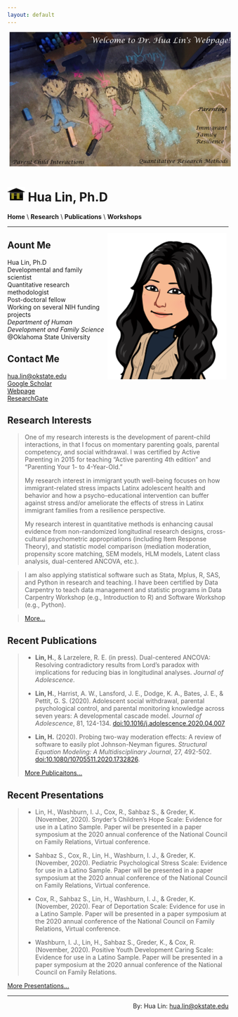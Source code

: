 ```yaml
---
layout: default
---
```


<img style="float: center; width: 1000px; margin: 0px 5px 5px" src="images/Family3.jpg">

# <img style="float: center; width: 40px; margin: 0px 0px 0px" src="images/logo-goldB.jpg"> Hua Lin, Ph.D

  
**Home** \ **Research** \ **Publications** \ **Workshops** 

***********

<img style="float: right; width: 270px; margin: 0px 5px 20px" src="images/Me_regards1.png">

## Aount Me
Hua Lin, Ph.D <br />
Developmental and family scientist <br />
Quantitative research methodologist  <br />
Post-doctoral fellow  <br />
Working on several NIH funding projects  <br />
*Department of Human Development and Family Science* <br />
@Oklahoma State University <br />

## Contact Me
[hua.lin@okstate.edu](mailto:hua.lin@dokstate.edu)  <br />
[Google Scholar](https://scholar.google.com/citations?user=tS3Zw8cAAAAJ&hl=en)  <br />
[Webpage](https://drhualin.github.io/)  <br />
[ResearchGate](https://www.researchgate.net/profile/Hua_Lin30)  <br />


## Research Interests
> One of my research interests is the development of parent-child interactions, in that I focus on momentary parenting goals, parental competency, and social withdrawal. I was certified by Active Parenting in 2015 for teaching “Active parenting 4th edition” and “Parenting Your 1- to 4-Year-Old.”
>
> My research interest in immigrant youth well-being focuses on how immigrant-related stress impacts Latinx adolescent health and behavior and how a psycho-educational intervention can buffer against stress and/or ameliorate the effects of stress in Latinx immigrant families from a resilience perspective.
>
> My research interest in quantitative methods is enhancing causal evidence from non-randomized longitudinal research designs, cross-cultural psychometric appropriations (including Item Response Theory), and statistic model comparison (mediation moderation, propensity score matching, SEM models, HLM models, Latent class analysis, dual-centered ANCOVA, etc.). 

> I am also applying statistical software such as Stata, Mplus, R, SAS, and Python in research and teaching. I have been certified by Data Carpentry to teach data management and statistic programs in Data Carpentry Workshop (e.g., Introduction to R) and Software Workshop (e.g., Python).

> [More...](/research)

## Recent Publications

> - **Lin, H.**, & Larzelere, R. E. (in press). Dual-centered ANCOVA: Resolving contradictory results from Lord’s paradox with implications for reducing bias in longitudinal analyses. *Journal of Adolescence*.
>
> - **Lin, H.**, Harrist, A. W., Lansford, J. E., Dodge, K. A., Bates, J. E., & Pettit, G. S. (2020). Adolescent social withdrawal, parental psychological control, and parental monitoring knowledge across seven years: A developmental cascade model. *Journal of Adolescence*, 81, 124-134. [doi:10.1016/j.adolescence.2020.04.007](http:/doi.org/10.1016/j.adolescence.2020.04.007)
>
> - **Lin, H.** (2020). Probing two-way moderation effects: A review of software to easily plot Johnson-Neyman figures. *Structural Equation Modeling: A Multidisciplinary Journal*, 27, 492-502. [doi:10.1080/10705511.2020.1732826](http://doi.org/10.1080/10705511.2020.1732826).
>
> [More Publicaitons...](/publications)

## Recent Presentations

> - Lin, H., Washburn, I. J., Cox, R., Sahbaz S., & Greder, K. (November, 2020). Snyder’s Children’s Hope Scale: Evidence for use in a Latino Sample. Paper wil be presented in a paper symposium at the 2020 annual conference of the National Council on Family Relations, Virtual conference.
>
> - Sahbaz S., Cox, R., Lin, H., Washburn, I. J., & Greder, K. (November, 2020). Pediatric Psychological Stress Scale: Evidence for use in a Latino Sample. Paper will be presented in a paper symposium at the 2020 annual conference of the National Council on Family Relations, Virtual conference.
>
> - Cox, R., Sahbaz S., Lin, H., Washburn, I. J., & Greder, K. (November, 2020). Fear of Deportation Scale: Evidence for use in a Latino Sample. Paper will be presented in a paper symposium at the 2020 annual conference of the National Council on Family Relations, Virtual conference.
>
> - Washburn, I. J., Lin, H., Sahbaz S., Greder, K., & Cox, R. (November, 2020). Positive Youth Development Caring Scale: Evidence for use in a Latino Sample. Paper will be presented in a paper symposium at the 2020 annual conference of the National Council on Family Relations.

[More Presentations...](/publications/#referred-conference-presentations)

***********************
<h8><div style="text-align: right">By: Hua Lin: hua.lin@okstate.edu</div></h8>



